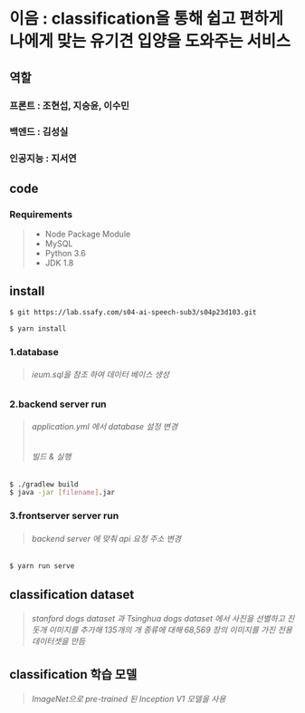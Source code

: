 # 이음 : classification을 통해 쉽고 편하게 나에게 맞는 유기견 입양을 도와주는 서비스 
## 역할 
### 프론트 : 조현섭, 지승윤, 이수민
### 백엔드 : 김성실
### 인공지능 : 지서연

## code 
### Requirements
> * Node Package Module
> * MySQL
> * Python 3.6
> * JDK 1.8

## install

```bash
$ git https://lab.ssafy.com/s04-ai-speech-sub3/s04p23d103.git
```

```bash
$ yarn install
```

### 1.database

> ###### ieum.sql을 참조 하여 데이터 베이스 생성 
 
### 2.backend server run
> ###### application.yml 에서 database 설정 변경
> ###### 빌드 & 실행
```bash
$ ./gradlew build
$ java -jar [filename].jar
```
### 3.frontserver server run
> ###### backend server 에 맞춰 api 요청 주소 변경

```bash
$ yarn run serve
```

        
## classification dataset

> ###### stanford dogs dataset 과 Tsinghua dogs dataset 에서 사진을 선별하고 진돗개 이미지를 추가해 135개의 개 종류에 대해 68,569 장의 이미지를 가진 전용 데이터셋을 만듬 

## classification 학습 모델 

> ###### ImageNet으로 pre-trained 된 Inception V1 모델을 사용